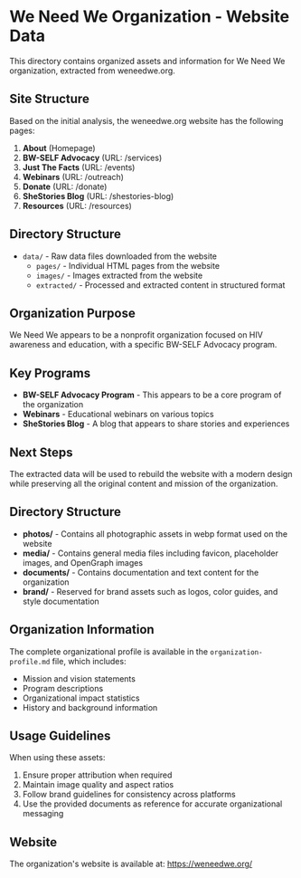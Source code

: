 # We Need We Organization - Website Data

This directory contains organized assets and information for We Need We organization, extracted from weneedwe.org.

## Site Structure

Based on the initial analysis, the weneedwe.org website has the following pages:

1. **About** (Homepage)
2. **BW-SELF Advocacy** (URL: /services)
3. **Just The Facts** (URL: /events)
4. **Webinars** (URL: /outreach)
5. **Donate** (URL: /donate)
6. **SheStories Blog** (URL: /shestories-blog)
7. **Resources** (URL: /resources)

## Directory Structure

- `data/` - Raw data files downloaded from the website
  - `pages/` - Individual HTML pages from the website
  - `images/` - Images extracted from the website
  - `extracted/` - Processed and extracted content in structured format

## Organization Purpose

We Need We appears to be a nonprofit organization focused on HIV awareness and education, with a specific BW-SELF Advocacy program.

## Key Programs

- **BW-SELF Advocacy Program** - This appears to be a core program of the organization
- **Webinars** - Educational webinars on various topics
- **SheStories Blog** - A blog that appears to share stories and experiences

## Next Steps

The extracted data will be used to rebuild the website with a modern design while preserving all the original content and mission of the organization.

## Directory Structure

- **photos/** - Contains all photographic assets in webp format used on the website
- **media/** - Contains general media files including favicon, placeholder images, and OpenGraph images
- **documents/** - Contains documentation and text content for the organization
- **brand/** - Reserved for brand assets such as logos, color guides, and style documentation

## Organization Information

The complete organizational profile is available in the `organization-profile.md` file, which includes:
- Mission and vision statements
- Program descriptions
- Organizational impact statistics
- History and background information

## Usage Guidelines

When using these assets:
1. Ensure proper attribution when required
2. Maintain image quality and aspect ratios
3. Follow brand guidelines for consistency across platforms
4. Use the provided documents as reference for accurate organizational messaging

## Website

The organization's website is available at: https://weneedwe.org/ 